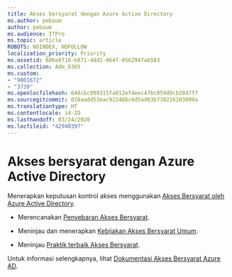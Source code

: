 ```yaml
---
title: Akses bersyarat dengan Azure Active Directory
ms.author: pebaum
author: pebaum
ms.audience: ITPro
ms.topic: article
ROBOTS: NOINDEX, NOFOLLOW
localization_priority: Priority
ms.assetid: 686e8f18-b871-4dd2-864f-8562947ab583
ms.collection: Adm_O365
ms.custom:
- "9001672"
- "3739"
ms.openlocfilehash: 648cbc899315fa012ef4eec47bc059d9cb2847f7
ms.sourcegitcommit: 018aadd53eac92248bc6d5ad63b739216103090a
ms.translationtype: HT
ms.contentlocale: id-ID
ms.lasthandoff: 03/24/2020
ms.locfileid: "42940397"
---
```

# <a name="conditional-access-with-azure-active-directory"></a>Akses bersyarat dengan Azure Active Directory

Menerapkan keputusan kontrol akses menggunakan [Akses Bersyarat oleh Azure Active Directory](https://docs.microsoft.com/azure/active-directory/conditional-access/overview).

- Merencanakan [Penyebaran Akses Bersyarat](https://docs.microsoft.com/azure/active-directory/conditional-access/plan-conditional-access). 

- Meninjau dan menerapkan [Kebijakan Akses Bersyarat Umum](https://docs.microsoft.com/azure/active-directory/conditional-access/concept-conditional-access-policy-common).

- Meninjau [Praktik terbaik Akses Bersyarat](https://docs.microsoft.com/azure/active-directory/conditional-access/best-practices).

Untuk informasi selengkapnya, lihat [Dokumentasi Akses Bersyarat Azure AD](https://docs.microsoft.com/azure/active-directory/conditional-access/).
